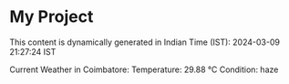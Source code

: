 # My Project

This content is dynamically generated in Indian Time (IST): 2024-03-09 21:27:24 IST


Current Weather in Coimbatore:
Temperature: 29.88 °C
Condition: haze
